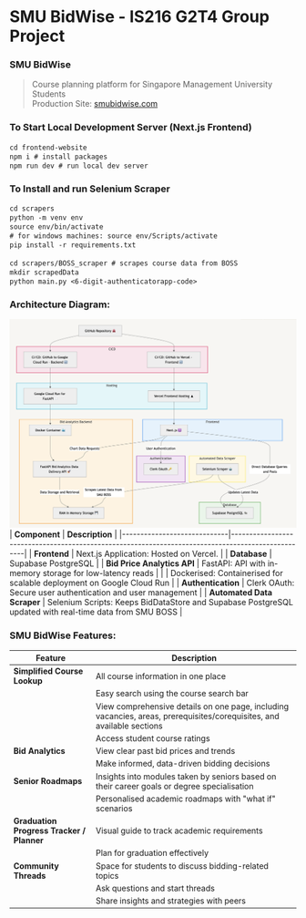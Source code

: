 # SMU BidWise - IS216 G2T4 Group Project

### SMU BidWise

> Course planning platform for Singapore Management University Students<br>
> Production Site: [smubidwise.com](https://www.smubidwise.com)

### To Start Local Development Server (Next.js Frontend)
```
cd frontend-website
npm i # install packages
npm run dev # run local dev server
```

### To Install and run Selenium Scraper
```
cd scrapers
python -m venv env
source env/bin/activate 
# for windows machines: source env/Scripts/activate
pip install -r requirements.txt

cd scrapers/BOSS_scraper # scrapes course data from BOSS
mkdir scrapedData
python main.py <6-digit-authenticatorapp-code>

```
### Architecture Diagram:
![architecture_diagram](readMeImages/architectureDiagram07112024.png)
| **Component**               | **Description**                                                                                   |
|-----------------------------|---------------------------------------------------------------------------------------------------|
| **Frontend**                | Next.js Application: Hosted on Vercel.                                                            |
| **Database**                | Supabase PostgreSQL                                                                               |
| **Bid Price Analytics API** | FastAPI: API with in-memory storage for low-latency reads                                         |
|                             | Dockerised: Containerised for scalable deployment on Google Cloud Run                             |
| **Authentication**          | Clerk OAuth: Secure user authentication and user management                                        |
| **Automated Data Scraper**  | Selenium Scripts: Keeps BidDataStore and Supabase PostgreSQL updated with real-time data from SMU BOSS |


### SMU BidWise Features:
| **Feature**                  | **Description**                                                                                   |
|------------------------------|---------------------------------------------------------------------------------------------------|
| **Simplified Course Lookup** | All course information in one place                                                               |
|                              | Easy search using the course search bar                                                           |
|                              | View comprehensive details on one page, including vacancies, areas, prerequisites/corequisites, and available sections |
|                              | Access student course ratings                                                                     |
| **Bid Analytics**            | View clear past bid prices and trends                                                             |
|                              | Make informed, data-driven bidding decisions                                                      |
| **Senior Roadmaps**          | Insights into modules taken by seniors based on their career goals or degree specialisation       |
|                              | Personalised academic roadmaps with "what if" scenarios                                           |
| **Graduation Progress Tracker / Planner** | Visual guide to track academic requirements                                        |
|                              | Plan for graduation effectively                                                                   |
| **Community Threads**        | Space for students to discuss bidding-related topics                                              |
|                              | Ask questions and start threads                                                                   |
|                              | Share insights and strategies with peers                                                          |
